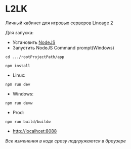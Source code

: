 # L2LK
Личный кабинет для игровых серверов Lineage 2

Для запуска:
* Установить [NodeJS](https://nodejs.org/en/download/)
* Запустить NodeJS Command prompt(Windows)
```
cd .../rootProjectPath/app
```
```
npm install
```
* Linux:
```
npm run dev
```
* Windows:
```
npm run devw
```

* Prod:
```
npm run build/buildw
```

* [http://localhost:8088](http://localhost:8088)

_Все изменения в коде сразу подгружаются в браузере_
